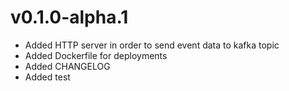 # v0.1.0-alpha.1
- Added HTTP server in order to send event data to kafka topic
- Added Dockerfile for deployments
- Added CHANGELOG
- Added test